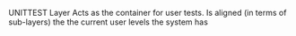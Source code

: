 ﻿
UNITTEST Layer
	Acts as the container for user tests.
	Is aligned (in terms of sub-layers) the the current user levels the system has